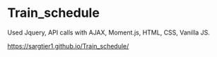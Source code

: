# Train_schedule

Used Jquery, API calls with AJAX, Moment.js, HTML, CSS, Vanilla JS.

 https://sargtier1.github.io/Train_schedule/
